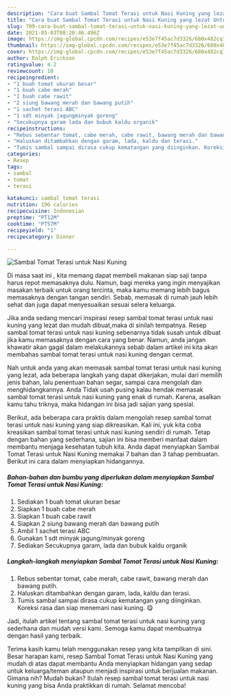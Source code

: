 ```yaml
---
description: "Cara buat Sambal Tomat Terasi untuk Nasi Kuning yang lezat Untuk Jualan"
title: "Cara buat Sambal Tomat Terasi untuk Nasi Kuning yang lezat Untuk Jualan"
slug: 709-cara-buat-sambal-tomat-terasi-untuk-nasi-kuning-yang-lezat-untuk-jualan
date: 2021-05-03T08:20:46.496Z
image: https://img-global.cpcdn.com/recipes/e53e7f45ac7d3326/680x482cq70/sambal-tomat-terasi-untuk-nasi-kuning-foto-resep-utama.jpg
thumbnail: https://img-global.cpcdn.com/recipes/e53e7f45ac7d3326/680x482cq70/sambal-tomat-terasi-untuk-nasi-kuning-foto-resep-utama.jpg
cover: https://img-global.cpcdn.com/recipes/e53e7f45ac7d3326/680x482cq70/sambal-tomat-terasi-untuk-nasi-kuning-foto-resep-utama.jpg
author: Ralph Erickson
ratingvalue: 4.2
reviewcount: 10
recipeingredient:
- "1 buah tomat ukuran besar"
- "1 buah cabe merah"
- "1 buah cabe rawit"
- "2 siung bawang merah dan bawang putih"
- "1 sachet terasi ABC"
- "1 sdt minyak jagungminyak goreng"
- "Secukupnya garam lada dan bubuk kaldu organik"
recipeinstructions:
- "Rebus sebentar tomat, cabe merah, cabe rawit, bawang merah dan bawang putih."
- "Haluskan ditambahkan dengan garam, lada, kaldu dan terasi."
- "Tumis sambal sampai dirasa cukup kematangan yang diinginkan. Koreksi rasa dan siap menemani nasi kuning. 😋"
categories:
- Resep
tags:
- sambal
- tomat
- terasi

katakunci: sambal tomat terasi 
nutrition: 196 calories
recipecuisine: Indonesian
preptime: "PT12M"
cooktime: "PT57M"
recipeyield: "1"
recipecategory: Dinner

---
```



![Sambal Tomat Terasi untuk Nasi Kuning](https://img-global.cpcdn.com/recipes/e53e7f45ac7d3326/680x482cq70/sambal-tomat-terasi-untuk-nasi-kuning-foto-resep-utama.jpg)

Di masa  saat ini , kita memang dapat membeli makanan siap saji tanpa harus repot memasaknya dulu. Namun, bagi mereka yang ingin menyajikan masakan terbaik untuk orang tercinta, maka kamu memang lebih bagus memasaknya dengan tangan sendiri. Sebab, memasak di rumah jauh lebih sehat dan juga dapat menyesuaikan sesuai selera keluarga.

Jika anda sedang mencari inspirasi resep sambal tomat terasi untuk nasi kuning yang lezat dan mudah dibuat,maka di sinilah tempatnya. Resep sambal tomat terasi untuk nasi kuning  sebenarnya tidak susah untuk dibuat jika kamu memasaknya dengan cara yang benar. Namun, anda jangan khawatir akan gagal dalam melakukannya 
sebab dalam artikel ini kita akan membahas sambal tomat terasi untuk nasi kuning dengan cermat.  



Nah untuk anda yang akan memasak sambal tomat terasi untuk nasi kuning yang lezat, ada beberapa langkah yang dapat dikerjakan, mulai dari memilih jenis bahan, lalu penentuan bahan segar, sampai cara mengolah dan menghidangkannya. Anda Tidak usah pusing kalau hendak memasak sambal tomat terasi untuk nasi kuning yang enak di rumah. Karena, asalkan kamu  tahu triknya, maka hidangan ini bisa jadi sajian yang spesial.

Berikut, ada beberapa cara praktis  dalam mengolah resep sambal tomat terasi untuk nasi kuning yang siap dikreasikan. Kali ini, yuk kita coba kreasikan sambal tomat terasi untuk nasi kuning sendiri di rumah. Tetap dengan bahan yang sederhana, sajian ini bisa memberi manfaat dalam membantu menjaga kesehatan tubuh kita. Anda dapat menyiapkan Sambal Tomat Terasi untuk Nasi Kuning memakai 7 bahan dan 3 tahap pembuatan. Berikut ini cara dalam menyiapkan hidangannya.

<!--inarticleads1-->

##### Bahan-bahan dan bumbu yang diperlukan dalam menyiapkan Sambal Tomat Terasi untuk Nasi Kuning:

1. Sediakan 1 buah tomat ukuran besar
1. Siapkan 1 buah cabe merah
1. Siapkan 1 buah cabe rawit
1. Siapkan 2 siung bawang merah dan bawang putih
1. Ambil 1 sachet terasi ABC
1. Gunakan 1 sdt minyak jagung/minyak goreng
1. Sediakan Secukupnya garam, lada dan bubuk kaldu organik




<!--inarticleads2-->

##### Langkah-langkah menyiapkan Sambal Tomat Terasi untuk Nasi Kuning:

1. Rebus sebentar tomat, cabe merah, cabe rawit, bawang merah dan bawang putih.
1. Haluskan ditambahkan dengan garam, lada, kaldu dan terasi.
1. Tumis sambal sampai dirasa cukup kematangan yang diinginkan. Koreksi rasa dan siap menemani nasi kuning. 😋




Jadi, itulah artikel tentang  sambal tomat terasi untuk nasi kuning  yang sederhana dan mudah versi kami. Semoga kamu dapat membuatnya dengan hasil yang terbaik. 

Terima kasih kamu telah menggunakan resep yang kita tampilkan di sini. Besar harapan kami, resep  Sambal Tomat Terasi untuk Nasi Kuning yang mudah di atas dapat membantu Anda menyiapkan hidangan yang sedap untuk keluarga/teman ataupun menjadi inspirasi untuk berjualan makanan. Gimana nih? Mudah bukan? Itulah resep sambal tomat terasi untuk nasi kuning yang bisa Anda praktikkan di rumah. Selamat mencoba!

